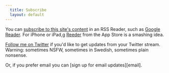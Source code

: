 ```yaml
---
  title: Subscribe
  layout: default
---
```


You can [subscribe to this site's content][subscribe] in an RSS Reader, such as [Google Reader][reader]. For iPhone or iPad,g [Reeder][] from the App Store is a smashing idea.

[Follow me on Twitter][twitter] if you'd like to get updates from your Twitter stream. Warning: sometimes NSFW, sometimes in Swedish, sometimes plain nonsense.

Or, if you prefer email you can [sign up for email updates][email].

[subscribe]: http://feeds.feedburner.com/ejeklint
[reader]:    http://reader.google.com
[reeder]:    http://reederapp.com/
[twitter]:   http://twitter.com/ejeklint
